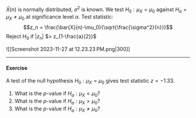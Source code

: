 $\bar{X}(n)$ is normally distributed, $\sigma^2$ is known. We test $H_0: \mu_X = \mu_0$ against $H_a = \mu_X \neq \mu_0$ at significance level $\alpha$.
Test statistic: $$z_n = \frac{\bar{X}(n)-\mu_0}{\sqrt{\frac{\sigma^2}{n}}}$$
Reject $H_0$ if |$z_n$| $> z_{1-\frac{a}{2}}$

![[Screenshot 2023-11-27 at 12.23.23 PM.png|300]]

---
#### Exercise

A test of the null hypothesis $H_0: \mu_X = \mu_0$ gives test statistic $z = -1.33$.
1. What is the $p$-value if $H_a: \mu_X < \mu_0$?
2. What is the $p$-value if $H_a: \mu_X > \mu_0$?
3. What is the $p$-value if $H_a: \mu_X \neq \mu_0$?

